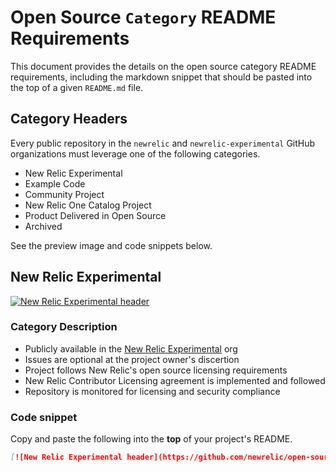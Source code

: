 # Open Source `Category` README Requirements

This document provides the details on the open source category README requirements, including the markdown snippet that should be pasted into the top of a given `README.md` file.

## Category Headers

Every public repository in the `newrelic` and `newrelic-experimental` GitHub organizations must leverage one of the following categories.

- New Relic Experimental
- Example Code
- Community Project
- New Relic One Catalog Project
- Product Delivered in Open Source
- Archived

See the preview image and code snippets below.

## New Relic Experimental

[![New Relic Experimental header](https://github.com/newrelic/open-source-office/raw/master/examples/categories/images/Experimental.png)](https://github.com/newrelic/open-source-office/blob/master/examples/categories/index.md)

### Category Description

- Publicly available in the [New Relic Experimental](https://github.com/newrelic-experimental) org
- Issues are optional at the project owner's discertion
- Project follows New Relic's open source licensing requirements
- New Relic Contributor Licensing agreement is implemented and followed
- Repository is monitored for licensing and security compliance


### Code snippet

Copy and paste the following into the **top** of your project's README.

```markdown
[![New Relic Experimental header](https://github.com/newrelic/open-source-office/raw/master/examples/categories/images/Experimental.png)](https://github.com/newrelic/open-source-office/blob/master/examples/categories/index.md)
```